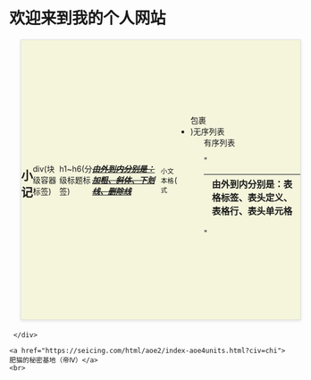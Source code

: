 <!DOCTYPE html>
<html lang="en">
<head>
    <meta charset="UTF-8">
    <meta name="viewport" content="width=device-width, initial-scale=1.0">
    <title>If Chong的个人网站</title>
</head>
<body>
     <h1>欢迎来到我的个人网站</h1>
     <div><!DOCTYPE html>
<html lang="en">
<head>
    <meta charset="UTF-8">
    <meta name="viewport" content="width=device-width, initial-scale=1.0">
    <title>小记</title>
    <style>
        .beige-box {
            width: 500px;                /* 宽度 */
            height: 500px;               /* 高度 */
            background-color: #f5f5dc;   /* 米白色背景 */
            border: 1px solid #ddd;      /* 可选：浅灰色边框 */
            display: flex;               /* 可选：用于内部元素居中 */
            justify-content: center;     /* 可选：水平居中 */
            align-items: center;         /* 可选：垂直居中 */
            margin: 20px;                /* 可选：外边距 */
            box-shadow: 0 2px 5px rgba(0,0,0,0.1); /* 可选：轻微阴影 */
        }
    </style>
</head>
<body>
    <!-- 米白色方形容器 -->
    <div class="beige-box">
         <h2>小记</h2>
        <p>div(块级容器标签) </p>
        <p>h1~h6(分级标题标签)</p>    
        <p><strong><em><u><s>由外到内分别是：加粗、斜体、下划线、删除线</s></u></em></strong></p>
        <p><small>小文本格式</small></p>
        <p>(<ul>包裹<li>)无序列表  <ol type="">有序列表</p>
        <p>"<table><thead><tr><th>由外到内分别是：表格标签、表头定义、表格行、表头单元格</th></tr></thead></table>"</p>
    </div>
</body>
</html>

     </div>

    <a href="https://seicing.com/html/aoe2/index-aoe4units.html?civ=chi">肥猫的秘密基地（帝Ⅳ）</a>
    <br>
    
</body>
</html>
